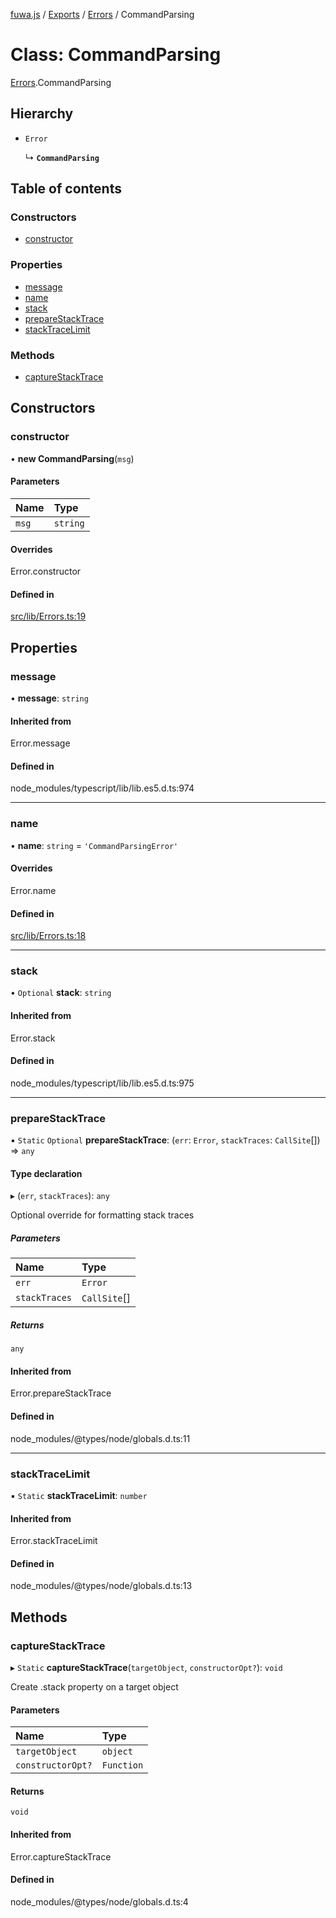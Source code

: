 [fuwa.js](../README.md) / [Exports](../modules.md) / [Errors](../modules/Errors.md) / CommandParsing

# Class: CommandParsing

[Errors](../modules/Errors.md).CommandParsing

## Hierarchy

- `Error`

  ↳ **`CommandParsing`**

## Table of contents

### Constructors

- [constructor](Errors.CommandParsing.md#constructor)

### Properties

- [message](Errors.CommandParsing.md#message)
- [name](Errors.CommandParsing.md#name)
- [stack](Errors.CommandParsing.md#stack)
- [prepareStackTrace](Errors.CommandParsing.md#preparestacktrace)
- [stackTraceLimit](Errors.CommandParsing.md#stacktracelimit)

### Methods

- [captureStackTrace](Errors.CommandParsing.md#capturestacktrace)

## Constructors

### constructor

• **new CommandParsing**(`msg`)

#### Parameters

| Name | Type |
| :------ | :------ |
| `msg` | `string` |

#### Overrides

Error.constructor

#### Defined in

[src/lib/Errors.ts:19](https://github.com/Fuwajs/Fuwa.js/blob/6865cb6/src/lib/Errors.ts#L19)

## Properties

### message

• **message**: `string`

#### Inherited from

Error.message

#### Defined in

node_modules/typescript/lib/lib.es5.d.ts:974

___

### name

• **name**: `string` = `'CommandParsingError'`

#### Overrides

Error.name

#### Defined in

[src/lib/Errors.ts:18](https://github.com/Fuwajs/Fuwa.js/blob/6865cb6/src/lib/Errors.ts#L18)

___

### stack

• `Optional` **stack**: `string`

#### Inherited from

Error.stack

#### Defined in

node_modules/typescript/lib/lib.es5.d.ts:975

___

### prepareStackTrace

▪ `Static` `Optional` **prepareStackTrace**: (`err`: `Error`, `stackTraces`: `CallSite`[]) => `any`

#### Type declaration

▸ (`err`, `stackTraces`): `any`

Optional override for formatting stack traces

##### Parameters

| Name | Type |
| :------ | :------ |
| `err` | `Error` |
| `stackTraces` | `CallSite`[] |

##### Returns

`any`

#### Inherited from

Error.prepareStackTrace

#### Defined in

node_modules/@types/node/globals.d.ts:11

___

### stackTraceLimit

▪ `Static` **stackTraceLimit**: `number`

#### Inherited from

Error.stackTraceLimit

#### Defined in

node_modules/@types/node/globals.d.ts:13

## Methods

### captureStackTrace

▸ `Static` **captureStackTrace**(`targetObject`, `constructorOpt?`): `void`

Create .stack property on a target object

#### Parameters

| Name | Type |
| :------ | :------ |
| `targetObject` | `object` |
| `constructorOpt?` | `Function` |

#### Returns

`void`

#### Inherited from

Error.captureStackTrace

#### Defined in

node_modules/@types/node/globals.d.ts:4
